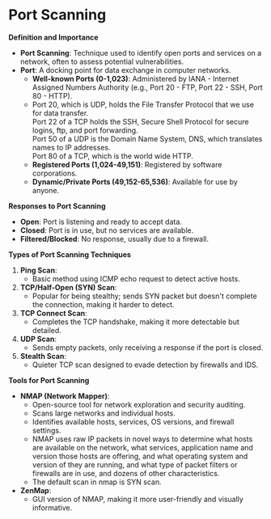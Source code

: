 # Port Scanning

**Definition and Importance**

* **Port Scanning**: Technique used to identify open ports and services on a network, often to assess potential vulnerabilities.
* **Port**: A docking point for data exchange in computer networks.
  * **Well-known Ports (0-1,023)**: Administered by IANA - Internet Assigned Numbers Authority  (e.g., Port 20 - FTP, Port 22 - SSH, Port 80 - HTTP).
  * Port 20, which is UDP, holds the File Transfer Protocol that we use for data transfer. \
    Port 22 of a TCP holds the SSH, Secure Shell Protocol for secure logins, ftp, and port forwarding. \
    Port 50 of a UDP is the Domain Name System, DNS, which translates names to IP addresses. \
    Port 80 of a TCP, which is the world wide HTTP.
  * **Registered Ports (1,024-49,151)**: Registered by software corporations.
  * **Dynamic/Private Ports (49,152-65,536)**: Available for use by anyone.

**Responses to Port Scanning**

* **Open**: Port is listening and ready to accept data.
* **Closed**: Port is in use, but no services are available.
* **Filtered/Blocked**: No response, usually due to a firewall.

**Types of Port Scanning Techniques**

1. **Ping Scan**:
   * Basic method using ICMP echo request to detect active hosts.
2. **TCP/Half-Open (SYN) Scan**:
   * Popular for being stealthy; sends SYN packet but doesn't complete the connection, making it harder to detect.
3. **TCP Connect Scan**:
   * Completes the TCP handshake, making it more detectable but detailed.
4. **UDP Scan**:
   * Sends empty packets, only receiving a response if the port is closed.
5. **Stealth Scan**:
   * Quieter TCP scan designed to evade detection by firewalls and IDS.

**Tools for Port Scanning**

* **NMAP (Network Mapper)**:
  * Open-source tool for network exploration and security auditing.
  * Scans large networks and individual hosts.
  * Identifies available hosts, services, OS versions, and firewall settings.
  * NMAP uses raw IP packets in novel ways to determine what hosts are available on the network, what services, application name and version those hosts are offering, and what operating system and version of they are running, and what type of packet filters or firewalls are in use, and dozens of other characteristics.
  * The default scan in nmap is SYN scan.
* **ZenMap**:
  * GUI version of NMAP, making it more user-friendly and visually informative.
